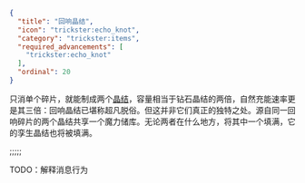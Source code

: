```json
{
  "title": "回响晶结",
  "icon": "trickster:echo_knot",
  "category": "trickster:items",
  "required_advancements": [
    "trickster:echo_knot"
  ],
  "ordinal": 20
}
```

只消单个碎片，就能制成两个[晶结](^trickster:items/knots)，容量相当于钻石晶结的两倍，自然充能速率更是其三倍：回响晶结已堪称超凡脱俗。但这并非它们真正的独特之处。源自同一回响碎片的两个晶结共享一个魔力储库。无论两者在什么地方，将其中一个填满，它的孪生晶结也将被填满。

;;;;;

TODO：解释消息行为
